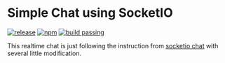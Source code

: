 # Simple Chat using SocketIO
    
[![release](https://img.shields.io/badge/stable-v1.0.0-green.svg)](https://github.com/dhanyn10/simple-chat-socketio/releases/tag/1.0.0)
[![npm](https://img.shields.io/badge/npm-v3.10.10-blue.svg)]()
[![build passing](https://img.shields.io/badge/build-passing-brightgreen.svg)]()
    
This realtime chat is just following the instruction from [socketio chat](http://socket.io/get-started/chat/)
with several little modification.